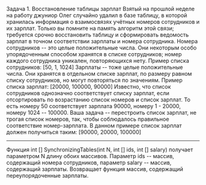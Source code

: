 Задача 1.
Восстановление таблицы зарплат
Взятый на прошлой неделе на работу джуниор Олег случайно удалил в базе таблицу, 
в которой хранилась информация о взаимосвязях учётных номеров сотрудников и их зарплат. 
Только вы помните на память алгоритм этой связи; требуется срочно восстановить таблицу 
и сформировать ведомость зарплат в точном соответствии зарплаты и номера сотрудника.
Номера сотрудников -- это целые положительные числа. 
Они некоторым особо упорядоченным способом хранятся в списке сотрудников; 
номер каждого сотрудника уникален, повторяющихся нету. 
Пример списка сотрудников: [50, 1, 1024]
Зарплаты -- тоже целые положительные числа. Они хранятся в отдельном списке зарплат, 
по размеру равном списку сотрудников, но могут повторяться по значениям. 
Пример списка зарплат: [20000, 100000, 90000]
Известно, что список сотрудников однозначно соответствует списку зарплат, 
если отсортировать по возрастанию список номеров и список зарплат. 
То есть номеру 50 соответствует зарплата 90000, номеру 1 - 20000, номеру 1024 -- 100000.
Ваша задача -- перестроить список зарплат, не трогая список номеров, так, 
чтобы соблюдалось правильное соответствие номер-зарплата. 
В данном примере список зарплат должен получиться таким: [90000, 20000, 100000]
________________________________________
Функция
int [] SynchronizingTables(int N, int [] ids, int [] salary)
получает параметром N длину обоих массивов. 
Параметр ids -- массив, содержащий номера сотрудников, 
параметр salary -- массив, содержащий зарплаты.
Возвращает функция массив, содержащий переупорядоченные зарплаты.
